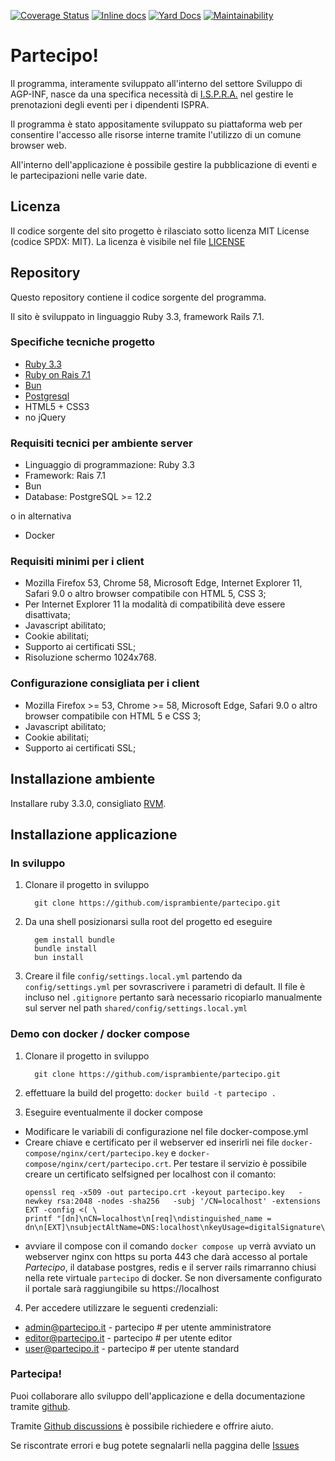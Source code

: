 [![Coverage Status](https://coveralls.io/repos/github/isprambiente/Partecipo/badge.svg?branch=master)](https://coveralls.io/github/isprambiente/Partecipo?branch=master)
[![Inline docs](http://inch-ci.org/github/remote-exec/command-designer.png)](http://inch-ci.org/github/isprambiente/Partecipo)
[![Yard Docs](http://img.shields.io/badge/yard-docs-blue.svg)](http://rubydoc.info/github/isprambiente/partecipo/master)
[![Maintainability](https://api.codeclimate.com/v1/badges/be06f3229dd434cdd732/maintainability)](https://codeclimate.com/github/isprambiente/Partecipo/maintainability)

# Partecipo!

Il programma, interamente sviluppato all'interno del settore Sviluppo di AGP-INF, nasce da una specifica necessità di [I.S.P.R.A.](http://www.isprambiente.gov.it) nel gestire le prenotazioni degli eventi per i dipendenti ISPRA.

Il programma è stato appositamente sviluppato su piattaforma web per consentire l'accesso alle risorse interne tramite l'utilizzo di un comune browser web.

All'interno dell'applicazione è possibile gestire la pubblicazione di eventi e le partecipazioni nelle varie date. 

## Licenza
Il codice sorgente del sito progetto è rilasciato sotto licenza MIT License (codice SPDX: MIT). La licenza è visibile nel file [LICENSE](https://opensource.org/licenses/MIT)

## Repository
Questo repository contiene il codice sorgente del programma.

Il sito è sviluppato in linguaggio Ruby 3.3, framework Rails 7.1.

### Specifiche tecniche progetto
* [Ruby 3.3](https://www.ruby-lang.org)
* [Ruby on Rais 7.1](https://rubyonrails.org/)
* [Bun](https://bun.sh/)
* [Postgresql](https://www.postgresql.org/)
* HTML5 + CSS3
* no jQuery

### Requisiti tecnici per ambiente server
* Linguaggio di programmazione: Ruby 3.3
* Framework: Rais 7.1
* Bun
* Database: PostgreSQL >= 12.2

o in alternativa
* Docker

### Requisiti minimi per i client
* Mozilla Firefox 53, Chrome 58, Microsoft Edge, Internet Explorer 11, Safari 9.0 o altro browser compatibile con HTML 5, CSS 3;
* Per Internet Explorer 11 la modalità di compatibilità deve essere disattivata;
* Javascript abilitato;
* Cookie abilitati;
* Supporto ai certificati SSL;
* Risoluzione schermo 1024x768.

### Configurazione consigliata per i client
* Mozilla Firefox >= 53, Chrome >= 58, Microsoft Edge, Safari 9.0 o altro browser compatibile con HTML 5 e CSS 3;
* Javascript abilitato;
* Cookie abilitati;
* Supporto ai certificati SSL;

## Installazione ambiente
Installare ruby 3.3.0, consigliato [RVM](https://rvm.io/).

## Installazione applicazione

### In sviluppo

1. Clonare il progetto in sviluppo 

    ```
      git clone https://github.com/isprambiente/partecipo.git
    ```

2. Da una shell posizionarsi sulla root del progetto ed eseguire

    ```
      gem install bundle
      bundle install
      bun install
    ```

3. Creare il file `config/settings.local.yml` partendo da `config/settings.yml` per sovrascrivere i parametri di default. Il file è incluso nel `.gitignore` pertanto sarà necessario ricopiarlo manualmente sul server nel path `shared/config/settings.local.yml`

### Demo con docker / docker compose
1. Clonare il progetto in sviluppo 

    ```
      git clone https://github.com/isprambiente/partecipo.git
    ```
2. effettuare la build del progetto:
  `docker build -t partecipo .`

3. Eseguire eventualmente il docker compose
  * Modificare le variabili di configurazione nel file docker-compose.yml
  * Creare chiave e certificato per il webserver ed inserirli nei file `docker-compose/nginx/cert/partecipo.key` e `docker-compose/nginx/cert/partecipo.crt`.
    Per testare il servizio è possibile creare un certificato selfsigned per localhost con il comanto:
    ```
    openssl req -x509 -out partecipo.crt -keyout partecipo.key   -newkey rsa:2048 -nodes -sha256   -subj '/CN=localhost' -extensions EXT -config <( \
    printf "[dn]\nCN=localhost\n[req]\ndistinguished_name = dn\n[EXT]\nsubjectAltName=DNS:localhost\nkeyUsage=digitalSignature\nextendedKeyUsage=serverAuth")
    ``` 
  * avviare il compose con il comando `docker compose up`
  verrà avviato un webserver nginx con https su porta 443  che darà accesso al portale *Partecipo*, il database postgres, redis e il server rails rimarranno chiusi nella rete virtuale `partecipo` di docker. Se non diversamente configurato il portale sarà raggiungibile su https://localhost

4. Per accedere utilizzare le seguenti credenziali:
  * admin@partecipo.it  - partecipo # per utente amministratore
  * editor@partecipo.it - partecipo # per utente editor
  * user@partecipo.it   - partecipo # per utente standard

### Partecipa!
Puoi collaborare allo sviluppo dell'applicazione e della documentazione tramite [github](https://github.com/isprambiente/Partecipo).

Tramite [Github discussions](https://github.com/isprambiente/Partecipo/discussions) è possibile richiedere e offrire aiuto.

Se riscontrate errori e bug potete segnalarli nella paggina delle [Issues](https://github.com/isprambiente/Partecipo/issues)

